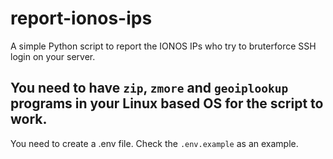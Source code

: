 # report-ionos-ips
A simple Python script to report the IONOS IPs who try to bruterforce SSH login on your server.

## You need to have `zip`, `zmore` and `geoiplookup` programs in your Linux based OS for the script to work. 

You need to create a .env file. Check the `.env.example` as an example.

